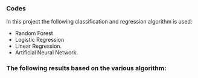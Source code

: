 
### Codes
In this project the following classification and regression algorithm is used:

* Random Forest
* Logistic Regression
* Linear Regression.
* Artificial Neural Network.

### The following results based on the various algorithm:

